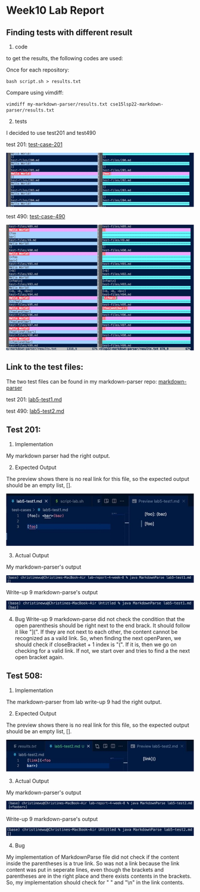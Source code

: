 # Week10 Lab Report
## Finding tests with different result
1. code

to get the results, the following codes are used:

Once for each repository:
```
bash script.sh > results.txt
```

Compare using vimdiff:
```
vimdiff my-markdown-parser/results.txt cse15lsp22-markdown-parser/results.txt
```

2. tests

I decided to use test201 and test490

test 201: [test-case-201](https://github.com/chw081/markdown-parser/commit/e399df7da6df2780c1cd6cbed77ee360da44566b)

![image](lab5.1.jpeg)

test 490: [test-case-490](https://github.com/chw081/markdown-parser/commit/c98c2ab409218a28909858c52c2fd1dd39d6956e)

![image](lab5.2.jpeg)

## Link to the test files:

The two test files can be found in my markdown-parser repo:
[markdown-parser](https://github.com/chw081/markdown-parser)

test 201: [lab5-test1.md](https://github.com/chw081/markdown-parser/commit/e399df7da6df2780c1cd6cbed77ee360da44566b)

test 490: [lab5-test2.md](https://github.com/chw081/markdown-parser/commit/c98c2ab409218a28909858c52c2fd1dd39d6956e)

## Test 201:
1. Implementation

My markdown parser had the right output.

2. Expected Output

The preview shows there is no real link for this file, so the expected output should be an empty list, [].

![image](lab5.4.jpeg)

3. Actual Output

My markdown-parser's output

![image](lab5.6.jpeg)

Write-up 9 markdown-parse's output

![image](lab5.5.jpeg)

4. Bug
Write-up 9 markdown-parse did not check the condition that the open parenthesis should be right next to the end brack. It should follow it like "](". If they are not next to each other, the content cannot be recognized as a vaild link. So, when finding the next openParen, we should check if closeBracket + 1 index is "(". If it is, then we go on checking for a valid link. If not, we start over and tries to find a the next open bracket again.

## Test 508:
1. Implementation

The markdown-parser from lab write-up 9 had the right output.

2. Expected Output

The preview shows there is no real link for this file, so the expected output should be an empty list, [].

![image](lab5.7.jpeg)

3. Actual Output

My markdown-parser's output

![image](lab5.8.jpeg)

Write-up 9 markdown-parse's output

![image](lab5.9.jpeg)

4. Bug

My implementation of MarkdownParse file did not check if the content inside the parentheses is a true link. So <foobar> was not a link because the link content was put in seperate lines, even though the brackets and parentheses are in the right place and there exists contents in the brackets. So, my implementation should check for " " and "\n" in the link contents.